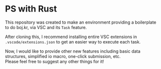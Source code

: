 # PS with Rust

This repository was created to make an environment providing a boilerplate to do boj.kr, via VSC and its `Task` feature.

After cloning this, I recommend installing entire VSC extensions in `.vscode/extensions.json` to get an easier way to execute each task.

Now, I would like to provide other new features including basic data structures, simplified io macro, one-click submission, etc.  
Please feel free to suggest any other things for it!

